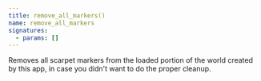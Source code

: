 ```yaml
---
title: remove_all_markers()
name: remove_all_markers
signatures:
  - params: []
---
```


Removes all scarpet markers from the loaded portion of the world created by this
app, in case you didn't want to do the proper cleanup.
